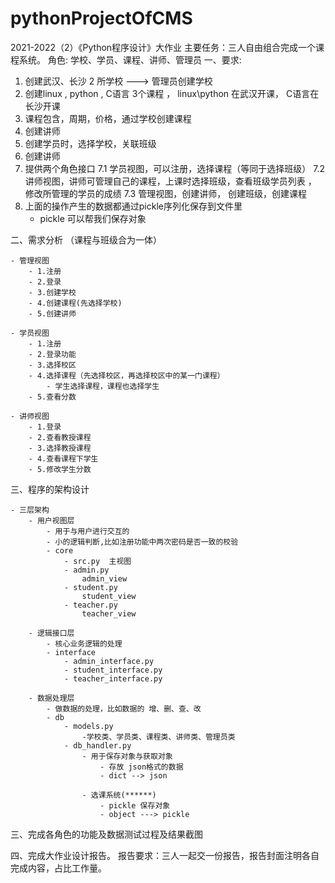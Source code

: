 # pythonProjectOfCMS
2021-2022（2）《Python程序设计》大作业
主要任务：三人自由组合完成一个课程系统。
角色: 学校、学员、课程、讲师、管理员
一、要求:
1. 创建武汉、长沙 2 所学校  ---> 管理员创建学校
2. 创建linux , python , C语言 3个课程 ， linux\python 在武汉开课， C语言在长沙开课
3. 课程包含，周期，价格，通过学校创建课程
4. 创建讲师
5. 创建学员时，选择学校，关联班级
6. 创建讲师
7. 提供两个角色接口
7.1 学员视图，可以注册，选择课程（等同于选择班级）
7.2 讲师视图，讲师可管理自己的课程，上课时选择班级，查看班级学员列表 ， 修改所管理的学员的成绩
7.3 管理视图，创建讲师， 创建班级，创建课程
8. 上面的操作产生的数据都通过pickle序列化保存到文件里
    - pickle 可以帮我们保存对象

二、需求分析 （课程与班级合为一体）
    
    - 管理视图
        - 1.注册
        - 2.登录
        - 3.创建学校
        - 4.创建课程(先选择学校)
        - 5.创建讲师

    - 学员视图
        - 1.注册
        - 2.登录功能
        - 3.选择校区
        - 4.选择课程（先选择校区，再选择校区中的某一门课程）
            - 学生选择课程，课程也选择学生
        - 5.查看分数

    - 讲师视图
        - 1.登录
        - 2.查看教授课程
        - 3.选择教授课程
        - 4.查看课程下学生
        - 5.修改学生分数



三、程序的架构设计
    
    - 三层架构
        - 用户视图层
            - 用于与用户进行交互的
            - 小的逻辑判断,比如注册功能中两次密码是否一致的校验
            - core
                - src.py  主视图
                - admin.py
                    admin_view
                - student.py
                    student_view
                - teacher.py
                    teacher_view

        - 逻辑接口层
            - 核心业务逻辑的处理
            - interface
                - admin_interface.py
                - student_interface.py
                - teacher_interface.py

        - 数据处理层
            - 做数据的处理，比如数据的 增、删、查、改
            - db
                - models.py
                    -学校类、学员类、课程类、讲师类、管理员类
                - db_handler.py
                    - 用于保存对象与获取对象
                        - 存放 json格式的数据
                        - dict --> json

                    - 选课系统(******)
                        - pickle 保存对象
                        - object ---> pickle

三、完成各角色的功能及数据测试过程及结果截图

四、完成大作业设计报告。
  报告要求：三人一起交一份报告，报告封面注明各自完成内容，占比工作量。
